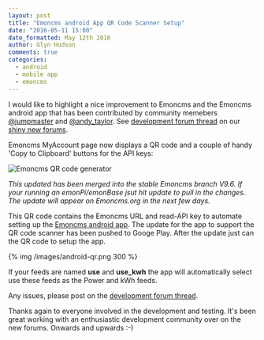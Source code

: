 ```yaml
---
layout: post
title: "Emoncms android App QR Code Scanner Setup"
date: "2016-05-11 15:00"
date_formatted: May 12th 2016
author: Glyn Hudson
comments: true
categories:
  - android
  - mobile app
  - emoncms
---
```

  
I would like to highlight a nice improvement to Emoncms and the Emoncms android app that has been contributed by community memebers [@jumpmaster](https://community.openenergymonitor.org/users/jumpmaster/activity) and [@andy_taylor](https://community.openenergymonitor.org/users/andy_taylor/activity). See [development forum thread](https://community.openenergymonitor.org/t/mobile-app-qr-code/149) on our [shiny new forums](/2016/05/website-changes/).

Emoncms MyAccount page now displays a QR code and a couple of handy 'Copy to Clipboard' buttons for the API keys:

![Emoncms QR code generator]({{site.image_path}}/emoncms-qr.png)

<!--more-->

*This updated has been merged into the stable Emoncms branch V9.6. If your running an emonPi/emonBase jsut hit update to pull in the changes. The update will appear on Emoncms.org in the next few days.*

This QR code contains the Emoncms URL and read-API key to automate setting up the [Emoncms android app](https://play.google.com/store/apps/details?id=org.emoncms.myapps&hl=en_GB). The update for the app to support the QR code scanner has been pushed to Googe Play. After the update just can the QR code to setup the app.

{% img /images/android-qr.png 300 %}

If your feeds are named **use** and **use_kwh** the app will automatically select use these feeds as the Power and kWh feeds.

Any issues, please post on the [development forum thread](https://community.openenergymonitor.org/t/mobile-app-qr-code/149).

Thanks again to everyone involved in the development and testing. It's been great working with an enthusiastic development community over on the new forums. Onwards and upwards :-)
